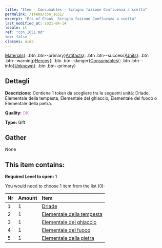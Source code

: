 ```yaml
---
title: "Item - Consumables - Scrigno fazione Confluenza a scelta"
permalink: /Items/con_1651/
excerpt: "Era of Chaos  Scrigno fazione Confluenza a scelta"
last_modified_at: 2021-04-14
locale: it
ref: "con_1651.md"
toc: false
classes: wide
---
```

 [Materials](/it/Items/){: .btn .btn--primary}[Artifacts](/it/Items/Artifacts/){: .btn .btn--success}[Units](/it/Items/Units/){: .btn .btn--warning}[Heroes](/it/Items/Heroes/){: .btn .btn--danger}[Consumables](/it/Items/Consumables/){: .btn .btn--info}[Unknown](/it/Items/Unknown/){: .btn .btn--primary}

## Dettagli
 **Descrizione:** Contiene 1 token da scegliere tra le seguenti unità: Driade, Elementale della tempesta, Elementale del ghiaccio, Elementale del fuoco o Elementale della pietra.

 **Quality:** <span style="color: #DA70D6">OK</span>

 **Type:** Gift

## Gather

  None

## This item contains:

 **Required Level to open:** 1

 You would need to choose 1 item from the list (0):

  | Nr | Amount |     Item    |
  |:---|:-------|:------------|
  | 1 | 1 | [Driade](/it/Items/unt_262/) | 
  | 2 | 1 | [Elementale della tempesta](/it/Items/unt_263/) | 
  | 3 | 1 | [Elementale del ghiaccio](/it/Items/unt_264/) | 
  | 4 | 1 | [Elementale del fuoco](/it/Items/unt_265/) | 
  | 5 | 1 | [Elementale della pietra](/it/Items/unt_266/) | 
